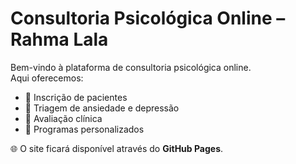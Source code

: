 # Consultoria Psicológica Online – Rahma Lala  

Bem-vindo à plataforma de consultoria psicológica online.  
Aqui oferecemos:  
- 📌 Inscrição de pacientes  
- 📌 Triagem de ansiedade e depressão  
- 📌 Avaliação clínica  
- 📌 Programas personalizados  

🌐 O site ficará disponível através do **GitHub Pages**.  
